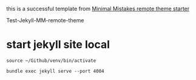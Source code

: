 this is a successful template from [Minimal Mistakes remote theme starter](https://github.com/mmistakes/mm-github-pages-starter/generate)


Test-Jekyll-MM-remote-theme

# start jekyll site local

```source ~/Github/venv/bin/activate```

```bundle exec jekyll serve --port 4004 ```


